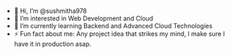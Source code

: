 - 👋 Hi, I’m @sushmitha978
- 👀 I’m interested in Web Development and Cloud
- 🌱 I’m currently learning Backend and Advanced Cloud Technologies
- ⚡ Fun fact about me: Any project idea that strikes my mind, I make sure I have it in production asap.

<!---
sushmitha978/sushmitha978 is a ✨ special ✨ repository because its `README.md` (this file) appears on your GitHub profile.
You can click the Preview link to take a look at your changes.
--->
